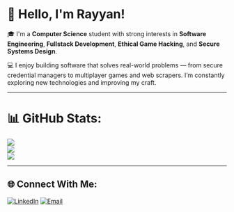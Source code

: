 # 👋 Hello, I'm Rayyan!
🎓 I'm a **Computer Science** student with strong interests in **Software Engineering**, **Fullstack Development**, **Ethical Game Hacking**, and **Secure Systems Design**.

💻 I enjoy building software that solves real-world problems — from secure credential managers to multiplayer games and web scrapers. I’m constantly exploring new technologies and improving my craft.

---

# 📊 GitHub Stats:
![](https://github-readme-stats.vercel.app/api?username=OneAutumnLeaf4700&theme=one_dark_pro&hide_border=false&include_all_commits=true&count_private=true)<br/>
![](https://nirzak-streak-stats.vercel.app/?user=OneAutumnLeaf4700&theme=one_dark_pro&hide_border=false)<br/>
![](https://github-readme-stats.vercel.app/api/top-langs/?username=OneAutumnLeaf4700&theme=one_dark_pro&hide_border=false&layout=compact)

---

## 🌐 Connect With Me:
[![LinkedIn](https://img.shields.io/badge/LinkedIn-%230077B5.svg?logo=linkedin&logoColor=white)](https://linkedin.com/in/rayyanidriss) 
[![Email](https://img.shields.io/badge/Email-D14836?logo=gmail&logoColor=white)](mailto:rayyaniwork@outlook.com) 

